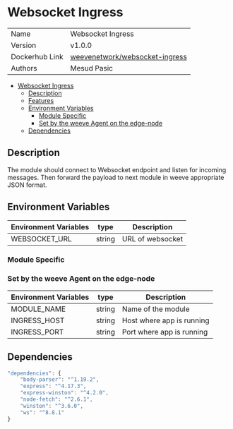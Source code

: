 # Websocket Ingress

|                |                                                                                           |
| -------------- | ----------------------------------------------------------------------------------------- |
| Name           | Websocket Ingress                                                                         |
| Version        | v1.0.0                                                                                    |
| Dockerhub Link | [weevenetwork/websocket-ingress](https://hub.docker.com/r/weevenetwork/websocket-ingress) |
| Authors        | Mesud Pasic                                                                               |

- [Websocket Ingress](#websocket-ingress)
  - [Description](#description)
  - [Features](#features)
  - [Environment Variables](#environment-variables)
    - [Module Specific](#module-specific)
    - [Set by the weeve Agent on the edge-node](#set-by-the-weeve-agent-on-the-edge-node)
  - [Dependencies](#dependencies)

## Description

The module should connect to Websocket endpoint and listen for incoming messages. Then forward the payload to next module in weeve appropriate JSON format.

## Environment Variables

| Environment Variables | type   | Description      |
| --------------------- | ------ | ---------------- |
| WEBSOCKET_URL         | string | URL of websocket |

### Module Specific

### Set by the weeve Agent on the edge-node

| Environment Variables | type   | Description               |
| --------------------- | ------ | ------------------------- |
| MODULE_NAME           | string | Name of the module        |
| INGRESS_HOST          | string | Host where app is running |
| INGRESS_PORT          | string | Port where app is running |

## Dependencies

```js
"dependencies": {
    "body-parser": "^1.19.2",
    "express": "^4.17.3",
    "express-winston": "^4.2.0",
    "node-fetch": "^2.6.1",
    "winston": "^3.6.0",
    "ws": "^8.8.1"
}
```
